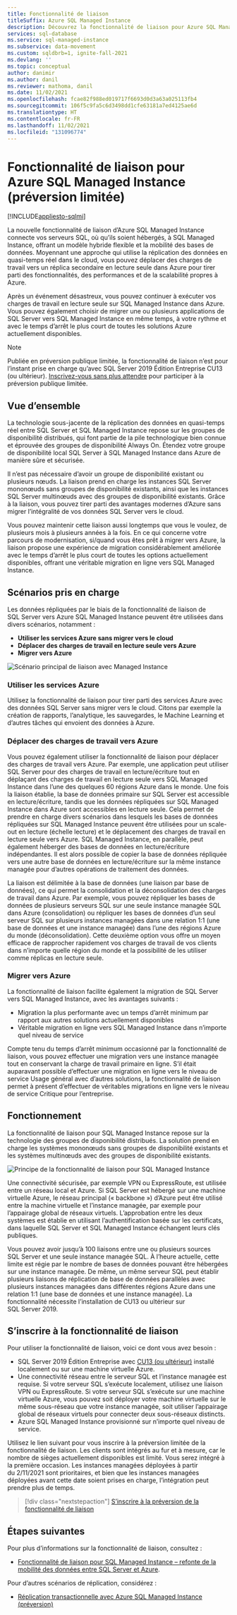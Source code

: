 ```yaml
---
title: Fonctionnalité de liaison
titleSuffix: Azure SQL Managed Instance
description: Découvrez la fonctionnalité de liaison pour Azure SQL Managed Instance grâce à laquelle vous pouvez répliquer en continu des données de SQL Server vers le cloud ou migrer des bases de données SQL Server avec le temps d’arrêt le plus court possible.
services: sql-database
ms.service: sql-managed-instance
ms.subservice: data-movement
ms.custom: sqldbrb=1, ignite-fall-2021
ms.devlang: ''
ms.topic: conceptual
author: danimir
ms.author: danil
ms.reviewer: mathoma, danil
ms.date: 11/02/2021
ms.openlocfilehash: fcae82f988ed019717f6693d0d3a63a025113fb4
ms.sourcegitcommit: 106f5c9fa5c6d3498dd1cfe63181a7ed4125ae6d
ms.translationtype: HT
ms.contentlocale: fr-FR
ms.lasthandoff: 11/02/2021
ms.locfileid: "131096774"
---
```

# <a name="link-feature-for-azure-sql-managed-instance-limited-preview"></a>Fonctionnalité de liaison pour Azure SQL Managed Instance (préversion limitée)
[!INCLUDE[appliesto-sqlmi](../includes/appliesto-sqlmi.md)]

La nouvelle fonctionnalité de liaison d’Azure SQL Managed Instance connecte vos serveurs SQL, où qu’ils soient hébergés, à SQL Managed Instance, offrant un modèle hybride flexible et la mobilité des bases de données. Moyennant une approche qui utilise la réplication des données en quasi-temps réel dans le cloud, vous pouvez déplacer des charges de travail vers un réplica secondaire en lecture seule dans Azure pour tirer parti des fonctionnalités, des performances et de la scalabilité propres à Azure. 

Après un événement désastreux, vous pouvez continuer à exécuter vos charges de travail en lecture seule sur SQL Managed Instance dans Azure. Vous pouvez également choisir de migrer une ou plusieurs applications de SQL Server vers SQL Managed Instance en même temps, à votre rythme et avec le temps d’arrêt le plus court de toutes les solutions Azure actuellement disponibles.

> [!NOTE]
> Publiée en préversion publique limitée, la fonctionnalité de liaison n’est pour l’instant prise en charge qu’avec SQL Server 2019 Édition Entreprise CU13 (ou ultérieur). [Inscrivez-vous sans plus attendre](https://aka.ms/mi-link-signup) pour participer à la préversion publique limitée. 

## <a name="overview"></a>Vue d’ensemble

La technologie sous-jacente de la réplication des données en quasi-temps réel entre SQL Server et SQL Managed Instance repose sur les groupes de disponibilité distribués, qui font partie de la pile technologique bien connue et éprouvée des groupes de disponibilité Always On. Étendez votre groupe de disponibilité local SQL Server à SQL Managed Instance dans Azure de manière sûre et sécurisée. 

Il n’est pas nécessaire d’avoir un groupe de disponibilité existant ou plusieurs nœuds. La liaison prend en charge les instances SQL Server mononœuds sans groupes de disponibilité existants, ainsi que les instances SQL Server multinœuds avec des groupes de disponibilité existants. Grâce à la liaison, vous pouvez tirer parti des avantages modernes d’Azure sans migrer l’intégralité de vos données SQL Server vers le cloud.

Vous pouvez maintenir cette liaison aussi longtemps que vous le voulez, de plusieurs mois à plusieurs années à la fois. En ce qui concerne votre parcours de modernisation, si/quand vous êtes prêt à migrer vers Azure, la liaison propose une expérience de migration considérablement améliorée avec le temps d’arrêt le plus court de toutes les options actuellement disponibles, offrant une véritable migration en ligne vers SQL Managed Instance.

## <a name="supported-scenarios"></a>Scénarios pris en charge

Les données répliquées par le biais de la fonctionnalité de liaison de SQL Server vers Azure SQL Managed Instance peuvent être utilisées dans divers scénarios, notamment : 

- **Utiliser les services Azure sans migrer vers le cloud** 
- **Déplacer des charges de travail en lecture seule vers Azure** 
- **Migrer vers Azure**

![Scénario principal de liaison avec Managed Instance](./media/managed-instance-link/mi-link-main-scenario.png)


### <a name="use-azure-services"></a>Utiliser les services Azure 

Utilisez la fonctionnalité de liaison pour tirer parti des services Azure avec des données SQL Server sans migrer vers le cloud. Citons par exemple la création de rapports, l’analytique, les sauvegardes, le Machine Learning et d’autres tâches qui envoient des données à Azure. 

### <a name="offload-workloads-to-azure"></a>Déplacer des charges de travail vers Azure 

Vous pouvez également utiliser la fonctionnalité de liaison pour déplacer des charges de travail vers Azure. Par exemple, une application peut utiliser SQL Server pour des charges de travail en lecture/écriture tout en déplaçant des charges de travail en lecture seule vers SQL Managed Instance dans l’une des quelques 60 régions Azure dans le monde. Une fois la liaison établie, la base de données primaire sur SQL Server est accessible en lecture/écriture, tandis que les données répliquées sur SQL Managed Instance dans Azure sont accessibles en lecture seule. Cela permet de prendre en charge divers scénarios dans lesquels les bases de données répliquées sur SQL Managed Instance peuvent être utilisées pour un scale-out en lecture (échelle lecture) et le déplacement des charges de travail en lecture seule vers Azure. SQL Managed Instance, en parallèle, peut également héberger des bases de données en lecture/écriture indépendantes. Il est alors possible de copier la base de données répliquée vers une autre base de données en lecture/écriture sur la même instance managée pour d’autres opérations de traitement des données.

La liaison est délimitée à la base de données (une liaison par base de données), ce qui permet la consolidation et la déconsolidation des charges de travail dans Azure. Par exemple, vous pouvez répliquer les bases de données de plusieurs serveurs SQL sur une seule instance managée SQL dans Azure (consolidation) ou répliquer les bases de données d’un seul serveur SQL sur plusieurs instances managées dans une relation 1:1 (une base de données et une instance managée) dans l’une des régions Azure du monde (déconsolidation). Cette deuxième option vous offre un moyen efficace de rapprocher rapidement vos charges de travail de vos clients dans n’importe quelle région du monde et la possibilité de les utiliser comme réplicas en lecture seule.

### <a name="migrate-to-azure"></a>Migrer vers Azure 

La fonctionnalité de liaison facilite également la migration de SQL Server vers SQL Managed Instance, avec les avantages suivants : 

- Migration la plus performante avec un temps d’arrêt minimum par rapport aux autres solutions actuellement disponibles
- Véritable migration en ligne vers SQL Managed Instance dans n’importe quel niveau de service 

Compte tenu du temps d’arrêt minimum occasionné par la fonctionnalité de liaison, vous pouvez effectuer une migration vers une instance managée tout en conservant la charge de travail primaire en ligne. S’il était auparavant possible d’effectuer une migration en ligne vers le niveau de service Usage général avec d’autres solutions, la fonctionnalité de liaison permet à présent d’effectuer de véritables migrations en ligne vers le niveau de service Critique pour l’entreprise. 

## <a name="how-it-works"></a>Fonctionnement

La fonctionnalité de liaison pour SQL Managed Instance repose sur la technologie des groupes de disponibilité distribués. La solution prend en charge les systèmes mononœuds sans groupes de disponibilité existants et les systèmes multinœuds avec des groupes de disponibilité existants.  

![Principe de la fonctionnalité de liaison pour SQL Managed Instance](./media/managed-instance-link/mi-link-ag-dag.png)

Une connectivité sécurisée, par exemple VPN ou ExpressRoute, est utilisée entre un réseau local et Azure. Si SQL Server est hébergé sur une machine virtuelle Azure, le réseau principal (« backbone ») d’Azure peut être utilisé entre la machine virtuelle et l’instance managée, par exemple pour l’appairage global de réseaux virtuels. L’approbation entre les deux systèmes est établie en utilisant l’authentification basée sur les certificats, dans laquelle SQL Server et SQL Managed Instance échangent leurs clés publiques.

Vous pouvez avoir jusqu’à 100 liaisons entre une ou plusieurs sources SQL Server et une seule instance managée SQL. À l’heure actuelle, cette limite est régie par le nombre de bases de données pouvant être hébergées sur une instance managée. De même, un même serveur SQL peut établir plusieurs liaisons de réplication de base de données parallèles avec plusieurs instances managées dans différentes régions Azure dans une relation 1:1 (une base de données et une instance managée). La fonctionnalité nécessite l’installation de CU13 ou ultérieur sur SQL Server 2019.

## <a name="sign-up-for-link"></a>S’inscrire à la fonctionnalité de liaison

Pour utiliser la fonctionnalité de liaison, voici ce dont vous avez besoin :

- SQL Server 2019 Édition Entreprise avec [CU13 (ou ultérieur)](https://support.microsoft.com/topic/kb5005679-cumulative-update-13-for-sql-server-2019-5c1be850-460a-4be4-a569-fe11f0adc535) installé localement ou sur une machine virtuelle Azure.
- Une connectivité réseau entre le serveur SQL et l’instance managée est requise. Si votre serveur SQL s’exécute localement, utilisez une liaison VPN ou ExpressRoute. Si votre serveur SQL s’exécute sur une machine virtuelle Azure, vous pouvez soit déployer votre machine virtuelle sur le même sous-réseau que votre instance managée, soit utiliser l’appairage global de réseaux virtuels pour connecter deux sous-réseaux distincts. 
- Azure SQL Managed Instance provisionné sur n’importe quel niveau de service.

Utilisez le lien suivant pour vous inscrire à la préversion limitée de la fonctionnalité de liaison. Les clients sont intégrés au fur et à mesure, car le nombre de sièges actuellement disponibles est limité. Vous serez intégré à la première occasion. Les instances managées déployées à partir du 2/11/2021 sont prioritaires, et bien que les instances managées déployées avant cette date soient prises en charge, l’intégration peut prendre plus de temps. 

> [!div class="nextstepaction"]
> [S’inscrire à la préversion de la fonctionnalité de liaison](https://aka.ms/mi-link-signup)

## <a name="next-steps"></a>Étapes suivantes

Pour plus d’informations sur la fonctionnalité de liaison, consultez :

- [Fonctionnalité de liaison pour SQL Managed Instance – refonte de la mobilité des données entre SQL Server et Azure](https://aka.ms/mi-link-techblog).

Pour d’autres scénarios de réplication, considérez : 

- [Réplication transactionnelle avec Azure SQL Managed Instance (préversion)](replication-transactional-overview.md)
